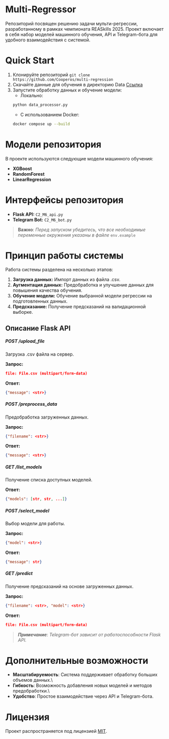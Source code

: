 # Multi-Regressor
Репозиторий посвящен решению задачи мульти-регрессии, разработанному в рамках чемпионата REASkills 2025. Проект включает в себя набор моделей машинного обучения, API и Telegram-бота для удобного взаимодействия с системой.

# Quick Start
1. Клонируйте репозиторий `git clone https://github.com/Cooperos/multi-regression`
2. Скачайте данные для обучения в директорию Data [Ссылка]()
3. Запустите обработку данных и обучение модели:
    * Локально:
    ```bash
    python data_processor.py
    ```
    * С использованием Docker:
    ```bash
    docker compose up --build
    ```

# Модели репозитория
В проекте используются следующие модели машинного обучения:
* **XGBoost**
* **RandomForest**
* **LinearRegression**

# Интерфейсы репозитория
* **Flask API:** `C2_M6_api.py`
* **Telegram Bot:** `C2_M6_bot.py`

> **Важно**: *Перед запуском убедитесь, что все необходимые переменные окружения указаны в файле* `env.example`

# Принцип работы системы
Работа системы разделена на несколько этапов:

1. **Загрузка данных:** Импорт данных из файла .csv.
2. **Аугментация данных:** Предобработка и улучшение данных для повышения качества обучения.
3. **Обучение модели:** Обучение выбранной модели регрессии на подготовленных данных.
4. **Предсказание:** Получение предсказаний на валидационной выборке.


## Описание Flask API

##### POST /upload_file
Загрузка .csv файла на сервер.

**Запрос:**
```json
file: File.csv (multipart/form-data)
```
**Ответ:**
```json
{"message": <str>}
```

##### POST /preprocess_data
Предобработка загруженных данных.

**Запрос:**
```json
{"filename": <str>}
```
**Ответ:**
```json
{"message": <str>}
```

##### GET /list_models
Получение списка доступных моделей.

**Ответ:**
```json
{"models": [str, str, ...]}
```

##### POST /select_model
Выбор модели для работы.

**Запрос:**
```json
{"model": <str>}
```
**Ответ:**
```json
{"message": str}
```

##### GET /predict
Получение предсказаний на основе загруженных данных.

**Запрос:**
```json
{"filename": <str>, "model": <str>}
```
**Ответ:**
```json
file: File.csv (multipart/form-data)
```

> ***Примечание***: *Telegram-бот зависит от работоспособности Flask API.*

# Дополнительные возможности
* **Масштабируемость**: Система поддерживает обработку больших объемов данных.\
* **Гибкость**: Возможность добавления новых моделей и методов предобработки.\
* **Удобство**: Простое взаимодействие через API и Telegram-бота.

# Лицензия

Проект распространяется под лицензией [MIT](https://ru.wikipedia.org/wiki/%D0%9B%D0%B8%D1%86%D0%B5%D0%BD%D0%B7%D0%B8%D1%8F_MIT).
